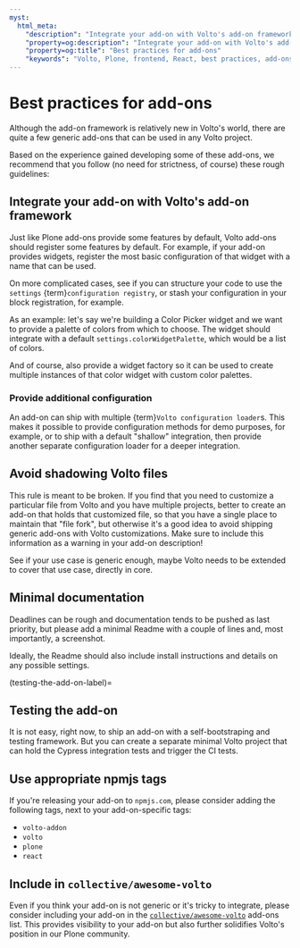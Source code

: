 ```yaml
---
myst:
  html_meta:
    "description": "Integrate your add-on with Volto's add-on framework"
    "property=og:description": "Integrate your add-on with Volto's add-on framework"
    "property=og:title": "Best practices for add-ons"
    "keywords": "Volto, Plone, frontend, React, best practices, add-ons"
---
```


# Best practices for add-ons

Although the add-on framework is relatively new in Volto's world, there are
quite a few generic add-ons that can be used in any Volto project.

Based on the experience gained developing some of these add-ons, we
recommend that you follow (no need for strictness, of course) these rough
guidelines:

## Integrate your add-on with Volto's add-on framework

Just like Plone add-ons provide some features by default, Volto add-ons should
register some features by default. For example, if your add-on provides widgets,
register the most basic configuration of that widget with a name that can be
used.

On more complicated cases, see if you can structure your code to use the
`settings` {term}`configuration registry`, or stash your configuration in your block
registration, for example.

As an example: let's say we're building a Color Picker widget and we want to
provide a palette of colors from which to choose. The widget should integrate
with a default `settings.colorWidgetPalette`, which would be a list of colors.

And of course, also provide a widget factory so it can be used to create
multiple instances of that color widget with custom color palettes.

### Provide additional configuration

An add-on can ship with multiple {term}`Volto configuration loader`s. This makes it
possible to provide configuration methods for demo purposes, for example, or to
ship with a default "shallow" integration, then provide another separate
configuration loader for a deeper integration.

## Avoid shadowing Volto files

This rule is meant to be broken. If you find that you need to customize
a particular file from Volto and you have multiple projects, better to create
an add-on that holds that customized file, so that you have a single place to
maintain that "file fork", but otherwise it's a good idea to avoid shipping
generic add-ons with Volto customizations. Make sure to include this information
as a warning in your add-on description!

See if your use case is generic enough, maybe Volto needs to be extended to
cover that use case, directly in core.

## Minimal documentation

Deadlines can be rough and documentation tends to be pushed as last priority,
but please add a minimal Readme with a couple of lines and, most importantly,
a screenshot.

Ideally, the Readme should also include install instructions and details on any
possible settings.


(testing-the-add-on-label)=

## Testing the add-on

It is not easy, right now, to ship an add-on with a self-bootstraping and
testing framework. But you can create a separate minimal Volto project that can
hold the Cypress integration tests and trigger the CI tests.

## Use appropriate npmjs tags

If you're releasing your add-on to `npmjs.com`, please consider adding the
following tags, next to your add-on-specific tags:

- `volto-addon`
- `volto`
- `plone`
- `react`

## Include in `collective/awesome-volto`

Even if you think your add-on is not generic or it's tricky to integrate, please
consider including your add-on in the
[`collective/awesome-volto`](https://github.com/collective/awesome-volto) add-ons
list. This provides visibility to your add-on but also further solidifies
Volto's position in our Plone community.
